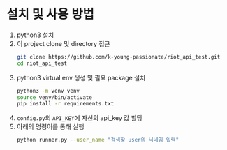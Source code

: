# 설치 및 사용 방법
1. python3 설치
1. 이 project clone 및 directory 접근
    ```bash
    git clone https://github.com/k-young-passionate/riot_api_test.git
    cd riot_api_test
    ```
1. python3 virtual env 생성 및 필요 package 설치
    ```bash
    python3 -m venv venv
    source venv/bin/activate
    pip install -r requirements.txt
    ```
1. `config.py`의 `API_KEY`에 자신의 api_key 값 할당
1. 아래의 명령어를 통해 실행
    ```bash
    python runner.py --user_name "검색할 user의 닉네임 입력"
    ```
